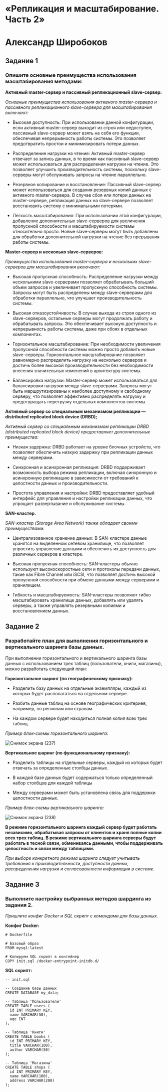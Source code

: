 # «Репликация и масштабирование. Часть 2»
# Александр Широбоков
## Задание 1
### Опишите основные преимущества использования масштабирования методами:

**Активный master-сервер и пассивный репликационный slave-сервер:**

*Основные преимущества использования активного master-сервера и пассивного репликационного slave-сервера для масштабирования включают:*

 - Высокая доступность: При использовании данной конфигурации, если активный master-сервер выходит из строя или недоступен, пассивный slave-сервер может взять на себя его функции, обеспечивая непрерывность работы системы. Это позволяет предотвратить простои и минимизировать потери данных.

 - Распределение нагрузки на чтение: Активный master-сервер отвечает за запись данных, в то время как пассивный slave-сервер может использоваться для распределения нагрузки на чтение. Это позволяет улучшить производительность системы, поскольку slave-серверы могут обслуживать запросы на чтение параллельно.

 - Резервное копирование и восстановление: Пассивный slave-сервер может использоваться для создания резервных копий данных с активного master-сервера. В случае сбоя или потери данных на master-сервере, репликация данных на slave-сервере позволяет восстановить систему с минимальными потерями.

 - Легкость масштабирования: При использовании этой конфигурации, добавление дополнительных slave-серверов для увеличения пропускной способности и масштабируемости системы относительно просто. Новые slave-серверы могут быть добавлены для обработки дополнительной нагрузки на чтение без прерывания работы системы.

**Master-сервер и несколько slave-серверов:**

*Преимущества использования master-сервера и нескольких slave-серверов для масштабирования включают:*

 - Высокая пропускная способность: Распределение нагрузки между несколькими slave-серверами позволяет обрабатывать больший объем запросов и увеличивает пропускную способность системы. Запросы могут быть распределены между slave-серверами для обработки параллельно, что улучшает производительность системы.

 - Высокая отказоустойчивость: В случае выхода из строя одного из slave-серверов, остальные серверы могут продолжать работу и обрабатывать запросы. Это обеспечивает высокую доступность и непрерывность работы системы, даже при сбоях в отдельных компонентах.

 - Горизонтальное масштабирование: При необходимости увеличения пропускной способности системы можно просто добавить новые slave-серверы. Горизонтальное масштабирование позволяет равномерно распределить нагрузку на несколько серверов и достичь более высокой производительности без необходимости внесения значительных изменений в архитектуру системы.

 - Балансировка нагрузки: Master-сервер может использоваться для балансировки нагрузки между slave-серверами. Запросы могут быть маршрутизированы к наиболее доступному и свободному серверу, что позволяет эффективно распределять нагрузку и предотвращать перегрузку отдельных компонентов системы.

**Активный сервер со специальным механизмом репликации — distributed replicated block device (DRBD);**

*Активный сервер со специальным механизмом репликации DRBD (distributed replicated block device) предоставляет дополнительные преимущества:*

 - Низкая задержка: DRBD работает на уровне блочных устройств, что позволяет обеспечить низкую задержку при репликации данных между серверами.

 - Синхронная и асинхронная репликация: DRBD поддерживает возможность выбора режима репликации, включая синхронную и асинхронную репликацию в зависимости от требований к целостности данных и производительности.

 - Простота управления и настройки: DRBD предоставляет удобный интерфейс для управления и настройки репликации данных, что упрощает развертывание и обслуживание системы.

**SAN-кластер.**

*SAN-кластер (Storage Area Network) также обладает своими преимуществами:*

 - Централизованное хранение данных: В SAN-кластере данные хранятся на выделенном сетевом хранилище, что позволяет упростить управление данными и обеспечить их доступность для различных серверов в кластере.

 - Высокая пропускная способность: SAN-кластеры обычно используют высокоскоростные сети и протоколы передачи данных, такие как Fibre Channel или iSCSI, что позволяет достичь высокой пропускной способности при обмене данными между серверами и хранилищем.

 - Гибкость и масштабируемость: SAN-кластеры позволяют гибко масштабировать хранилище данных, добавлять или удалять серверы, а также управлять резервными копиями и восстановлением данных.

## Задание 2
### Разработайте план для выполнения горизонтального и вертикального шаринга базы данных.

При выполнении горизонтального и вертикального шаринга базы данных с использованием трех таблиц (пользователи, книги, магазины), можно разработать следующий план:

**Горизонтальное шаринг (по географическому признаку):**

 - Разделить базу данных на отдельные экземпляры, каждый из которых будет располагаться на отдельном сервере.

 - Разбить данные таблиц на основе географических критериев, например, по регионам или странам.

 - На каждом сервере будет находиться полная копия всех трех таблиц.

*Пример блок-схемы горизонтального шаринга:*

![Снимок экрана (237)](https://github.com/AleksandrShirobokov/12-07.Replication-and-scaling.-Part-2/assets/69298696/62c2b21e-7c1a-42a9-ae5a-23455480696b)

**Вертикальное шаринг (по функциональному признаку):**

 - Разделить таблицы на отдельные серверы, каждый из которых будет отвечать за определенные столбцы данных.

 - В каждой базе данных будет содержаться только определенный набор столбцов для каждой таблицы

 - Между серверами может быть установлена связь для поддержки целостности данных.

*Пример блок-схемы вертикального шаринга:*

![Снимок экрана (238)](https://github.com/AleksandrShirobokov/12-07.Replication-and-scaling.-Part-2/assets/69298696/50dbb9b7-32d0-4bbc-9dbd-3c7f5a2ff47f)

**В режиме горизонтального шаринга каждый сервер будет работать независимо, обрабатывая запросы от клиентов и храня полные копии всех трех таблиц.
В режиме вертикального шаринга серверы будут работать в тесной связи, обмениваясь данными, чтобы поддерживать целостность и связи между таблицами.**

*При выборе конкретного режима шаринга следует учитывать требования к производительности, доступности данных, распределения нагрузки и согласованности информации в системе.*

## Задание 3
### Выполните настройку выбранных методов шардинга из задания 2.

*Пришлите конфиг Docker и SQL скрипт с командами для базы данных.*

**Конфиг Docker:**
```
# Dockerfile

# Базовый образ
FROM mysql:latest

# Копируем SQL скрипт в контейнер
COPY init.sql /docker-entrypoint-initdb.d/
```
**SQL скрипт:**
```
-- init.sql

-- Создание базы данных
CREATE DATABASE my_data;

-- Таблица 'Пользователи'
CREATE TABLE users (
  id INT PRIMARY KEY,
  name VARCHAR(50),
  age INT
);

-- Таблица 'Книги'
CREATE TABLE books (
  id INT PRIMARY KEY,
  title VARCHAR(100),
  author VARCHAR(50)
);

-- Таблица 'Магазины'
CREATE TABLE shops (
  id INT PRIMARY KEY,
  name VARCHAR(100),
  address VARCHAR(200)
);
```
